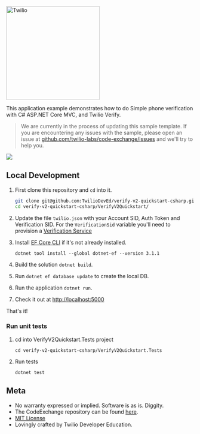 <a href="https://www.twilio.com">
  <img src="https://static0.twilio.com/marketing/bundles/marketing/img/logos/wordmark-red.svg" alt="Twilio" width="250" />
</a>

This application example demonstrates how to do Simple phone verification with C# ASP.NET Core MVC, and Twilio Verify.

> We are currently in the process of updating this sample template. If you are encountering any issues with the sample, please open an issue at [github.com/twilio-labs/code-exchange/issues](https://github.com/twilio-labs/code-exchange/issues) and we'll try to help you.

![](https://github.com/TwilioDevEd/verify-v2-quickstart-csharp/workflows/dotNETCore/badge.svg)

## Local Development

1. First clone this repository and `cd` into it.

   ```bash
   git clone git@github.com:TwilioDevEd/verify-v2-quickstart-csharp.git
   cd verify-v2-quickstart-csharp/VerifyV2Quickstart/
   ```

1. Update the file `twilio.json` with your Account SID, Auth Token and Verification SID. For the `VerificationSid` variable you'll need to provision a [Verification Service](https://www.twilio.com/console/verify/services) 

1. Install [EF Core CLI](https://docs.microsoft.com/en-gb/ef/core/what-is-new/ef-core-3.0/breaking-changes#the-ef-core-command-line-tool-dotnet-ef-is-no-longer-part-of-the-net-core-sdk) if it's not already installed.

    ```
    dotnet tool install --global dotnet-ef --version 3.1.1
    ```

1. Build the solution `dotnet build`.

1. Run `dotnet ef database update` to create the local DB.

1. Run the application `dotnet run`.

1. Check it out at [http://localhost:5000](http://localhost:5000)

That's it!

### Run unit tests

1. cd into VerifyV2Quickstart.Tests project

    `cd verify-v2-quickstart-csharp/VerifyV2Quickstart.Tests`
    
1. Run tests

    `dotnet test`

## Meta

* No warranty expressed or implied. Software is as is. Diggity.
* The CodeExchange repository can be found [here](https://github.com/twilio-labs/code-exchange/).
* [MIT License](http://www.opensource.org/licenses/mit-license.html)
* Lovingly crafted by Twilio Developer Education.
